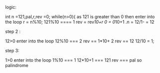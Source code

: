 logic:

int n =121,pal,r,rev =0;
while(n>0){
as 121 is greater than 0 then enter into the loop 
r = n%10;
121%10 ==== 1 
rev = rev*10+r
0 = 0*10+1
.n = 12/1- = 12 


step 2 :

12>0 
enter into the loop
12%10 === 2 
rev == 1*10+ 2 
rev == 12 12/10  = 1;

step 3:

1>0
enter into the loop 
1%10  === 1 
12*10+1 === 121 
rev === pal 
so palindrome 
